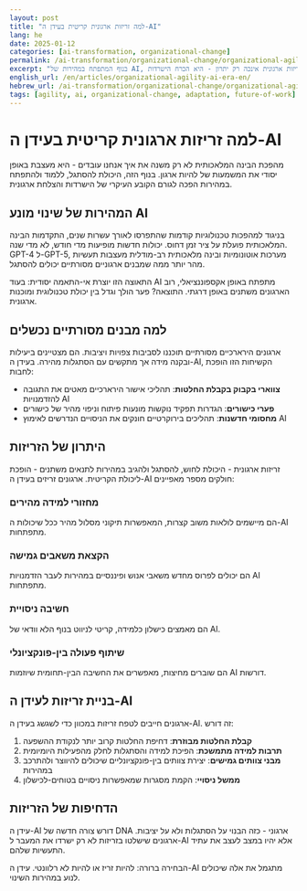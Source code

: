 ```yaml
---
layout: post
title: "למה זריזות ארגונית קריטית בעידן ה-AI"
lang: he
date: 2025-01-12
categories: [ai-transformation, organizational-change]
permalink: /ai-transformation/organizational-change/organizational-agility-ai-era-he/
excerpt: "בנוף המתפתח במהירות של AI, זריזות ארגונית אינכה רק יתרון - היא הכרח הישרדות."
english_url: /en/articles/organizational-agility-ai-era-en/
hebrew_url: /ai-transformation/organizational-change/organizational-agility-ai-era-he/
tags: [agility, ai, organizational-change, adaptation, future-of-work]
---
```


# למה זריזות ארגונית קריטית בעידן ה-AI

מהפכת הבינה המלאכותית לא רק משנה את איך אנחנו עובדים - היא מעצבת באופן יסודי את המשמעות של להיות ארגון. בנוף הזה, היכולת להסתגל, ללמוד ולהתפתח במהירות הפכה לגורם הקובע העיקרי של הישרדות והצלחת ארגונית.

## המהירות של שינוי מונע AI

בניגוד למהפכות טכנולוגיות קודמות שהתפרסו לאורך עשרות שנים, התקדמות הבינה המלאכותית פועלת על ציר זמן דחוס. יכולות חדשות מופיעות מדי חודש, לא מדי שנה. GPT-4 ל-GPT-5, מערכות אוטונומיות ובינה מלאכותית רב-מודלית מעצבות תעשיות מהר יותר ממה שמבנים ארגוניים מסורתיים יכולים להסתגל.

התאוצה הזו יוצרת אי-התאמה יסודית: בעוד AI מתפתח באופן אקספוננציאלי, רוב הארגונים משתנים באופן דרגתי. התוצאה? פער הולך וגדל בין יכולת טכנולוגית ומוכנות ארגונית.

## למה מבנים מסורתיים נכשלים

ארגונים הירארכיים מסורתיים תוכננו לסביבות צפויות ויציבות. הם מצטיינים ביעילות ובקנה מידה אך מתקשים עם הסתגלות מהירה. בעידן ה-AI, הקשיחות הזו הופכת לחבות:

- **צווארי בקבוק בקבלת החלטות**: תהליכי אישור הירארכיים מאטים את התגובה להזדמנויות AI
- **פערי כישורים**: הגדרות תפקיד נוקשות מונעות פיתוח וניפוי מהיר של כישורים
- **מחסומי חדשנות**: תהליכים בירוקרטיים חונקים את הניסויים הנדרשים לאימוץ AI

## היתרון של הזריזות

זריזות ארגונית - היכולת לחוש, להסתגל ולהגיב במהירות לתנאים משתנים - הופכת ליכולת הקריטית. ארגונים זריזים בעידן ה-AI חולקים מספר מאפיינים:

### מחזורי למידה מהירים
הם מיישמים לולאות משוב קצרות, המאפשרות תיקוני מסלול מהיר ככל שיכולות ה-AI מתפתחות.

### הקצאת משאבים גמישה
הם יכולים לפרוס מחדש משאבי אנוש ופיננסיים במהירות לעבר הזדמנויות AI מתפתחות.

### חשיבה ניסויית
הם מאמצים כישלון כלמידה, קריטי לניווט בנוף הלא וודאי של AI.

### שיתוף פעולה בין-פונקציונלי
הם שוברים מחיצות, מאפשרים את החשיבה הבין-תחומית שיוזמות AI דורשות.

## בניית זריזות לעידן ה-AI

ארגונים חייבים לטפח זריזות במכוון כדי לשגשג בעידן ה-AI. זה דורש:

1. **קבלת החלטות מבוזרת**: דחיפת החלטות קרוב יותר לנקודת ההשפעה
2. **תרבות למידה מתמשכת**: הפיכת למידה והסתגלות לחלק מהפעילות היומיומית
3. **מבני צוותים גמישים**: יצירת צוותים בין-פונקציונליים שיכולים להיווצר ולהתרכב במהירות
4. **ממשל ניסויי**: הקמת מסגרות שמאפשרות ניסויים בטוחים-לכישלון

## הדחיפות של הזריזות

עידן ה-AI דורש צורה חדשה של DNA ארגוני - כזה הבנוי על הסתגלות ולא על יציבות. ארגונים שישלטו בזריזות לא רק ישרדו את המעבר ל-AI אלא יהיו במצב לעצב את עתיד התעשיות שלהם.

הבחירה ברורה: להיות זריז או להיות לא רלוונטי. עידן ה-AI מתגמל את אלה שיכולים לנוע במהירות השינוי.